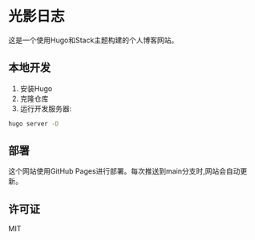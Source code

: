 # 光影日志

这是一个使用Hugo和Stack主题构建的个人博客网站。

## 本地开发

1. 安装Hugo
2. 克隆仓库
3. 运行开发服务器:
```bash
hugo server -D
```

## 部署

这个网站使用GitHub Pages进行部署。每次推送到main分支时,网站会自动更新。

## 许可证

MIT 